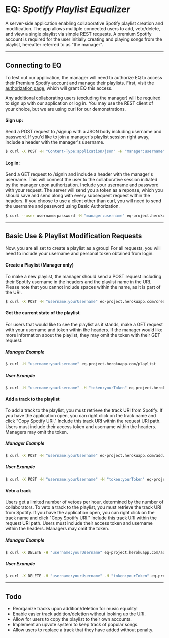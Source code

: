 # __EQ:__ _Spotify Playlist Equalizer_
A server-side application enabling collaborative Spotify playlist creation and modification.  The app allows multiple connected users to add, veto/delete, and view a single playlist via simple REST requests.  A premium Spotify account is required for the user initially creating and playing songs from the playlist, hereafter referred to as "the manager".

---

## Connecting to EQ
To test out our application, the manager will need to authorize EQ to access their Premium Spotify account and manage their playlists. First, visit the [authorization page](http://http://eq-project.herokuapp.com/), which will grant EQ this access.

Any additional collaborating users (excluding the manager) will be required to sign up with our application or log in.  You may use the REST client of your choice, but we are using curl for our demonstrations.

#### Sign up:
Send a POST request to /signup with a JSON body including username and password. If you'd like to join a manager's playlist session right away, include a header with the manager's username.
```sh
$ curl -X POST -H "Content-Type:application/json" -H "manager:username" eq-project.herokuapp.com/signup -d '{"username":"test", "password":"test"}'
```
#### Log in:
Send a GET request to /signin and include a header with the manager's username. This will connect the user to the collaborative session initiated by the manager upon authorization. Include your username and password with your request. The server will send you a token as a reponse, which you should save and send along with every subsequent request within the headers. If you choose to use a client other than curl, you will need to send the username and password using Basic Authorization.
```sh
$ curl --user username:password -H "manager:username" eq-project.herokuapp.com/signin
```

---

## Basic Use & Playlist Modification Requests
Now, you are all set to create a playlist as a group! For all requests, you will need to include your username and personal token obtained from login.

#### Create a Playlist (Manager only)
To make a new playlist, the manager should send a POST request including their Spotify username in the headers and the playlist name in the URI. Please note that you cannot include spaces within the name, as it is part of the URI.
```sh
$ curl -X POST -H "username:yourUsername" eq-project.herokuapp.com/create/PlaylistName
```

#### Get the current state of the playlist
For users that would like to see the playlist as it stands, make a GET request with your username and token within the headers. If the manager would like more information about the playlist, they may omit the token with their GET request.

##### Manager Example
```sh
$ curl -H "username:yourUsername" eq-project.herokuapp.com/playlist
```
##### User Example
```sh
$ curl -H "username:yourUsername" -H "token:yourToken" eq-project.herokuapp.com/playlist
```

#### Add a track to the playlist
To add a track to the playlist, you must retrieve the track URI from Spotify. If you have the application open, you can right click on the track name and click "Copy Spotify URI." Include this track URI within the request URI path.  Users must include their access token and username within the headers. Managers may omit the token.

##### Manager Example
```sh
$ curl -X POST -H "username:yourUsername" eq-project.herokuapp.com/add/SpotifyURI
```
##### User Example
```sh
$ curl -X POST -H "username:yourUsername" -H "token:yourToken" eq-project.herokuapp.com/add/SpotifyURI
```

#### Veto a track
Users get a limited number of vetoes per hour, determined by the number of collaborators. To veto a track to the playlist, you must retrieve the track URI from Spotify. If you have the application open, you can right click on the track name and click "Copy Spotify URI." Include this track URI within the request URI path.  Users must include their access token and username within the headers. Managers may omit the token.

##### Manager Example
```sh
$ curl -X DELETE -H "username:yourUsername" eq-project.herokuapp.com/add/SpotifyURI
```
##### User Example
```sh
$ curl -X DELETE -H "username:yourUsername" -H "token:yourToken" eq-project.herokuapp.com/add/SpotifyURI
```
---
## Todo
* Reorganize tracks upon addition/deletion for music equality!
* Enable easier track addition/deletion without looking up the URI.
* Allow for users to copy the playlist to their own accounts.
* Implement an upvote system to keep track of popular songs.
* Allow users to replace a track that they have added without penalty.
